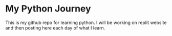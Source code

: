 # My Python Journey
This is my github repo for learning python. I will be working on replit website and then posting here each day of what I learn.